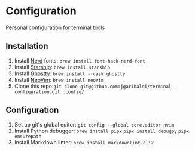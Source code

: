 # Configuration
Personal configuration for terminal tools

## Installation
1. Install [Nerd](https://github.com/ryanoasis/nerd-fonts) fonts: `brew install font-hack-nerd-font`
2. Install [Starship](https://starship.rs/): `brew install starship`
3. Install [Ghostty](https://ghostty.org/): `brew install --cask ghostty`
4. Install [NeoVim](https://neovim.io/): `brew install neovim`
5. Clone this repo:`git clone git@github.com:jgaribaldi/terminal-configuration.git .config/`

## Configuration
1. Set up git's global editor: `git config --global core.editor nvim`
2. Install Python debugger: `brew install pipx` `pipx install debugpy` `pipx ensurepath`
3. Install Markdown linter: `brew install markdownlint-cli2`
